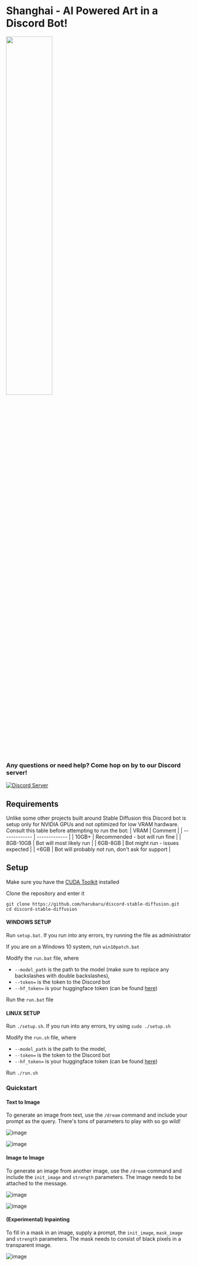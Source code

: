 # Shanghai - AI Powered Art in a Discord Bot!

<img src=https://cdn.discordapp.com/attachments/971549874514444358/1012400070559277086/1502073419.png?3867929 width=50% height=50%>

### Any questions or need help? Come hop on by to our Discord server!

[![Discord Server](https://discordapp.com/api/guilds/930499730843250783/widget.png?style=banner2)](https://discord.gg/Sx6Spmsgx7)

## Requirements
Unlike some other projects built around Stable Diffusion this Discord bot is setup only for NVIDIA GPUs and not optimized for low VRAM hardware.
Consult this table before attempting to run the bot:
| VRAM  | Comment |
| ------------- | ------------- |
| 10GB+  | Recommended - bot will run fine |
| 8GB-10GB  | Bot will most likely run |
| 6GB-8GB  | Bot might run - issues expected |
| <6GB  | Bot will probably not run, don't ask for support  |

## Setup
Make sure you have the [CUDA Toolkit](https://developer.nvidia.com/cuda-downloads) installed

Clone the repository and enter it
````
git clone https://github.com/harubaru/discord-stable-diffusion.git
cd discord-stable-diffusion
````

#### WINDOWS SETUP
Run `setup.bat`. If you run into any errors, try running the file as administrator

If you are on a Windows 10 system, run `win10patch.bat`

Modify the `run.bat` file, where
* `--model_path` is the path to the model (make sure to replace any backslashes with double backslashes),
* `--token=` is the token to the Discord bot
* `--hf_token=` is your huggingface token (can be found [here](https://huggingface.co/settings/tokens))

Run the `run.bat` file
#### LINUX SETUP
Run `./setup.sh`. If you run into any errors, try using `sudo ./setup.sh`

Modify the `run.sh` file, where
* `--model_path` is the path to the model,
* `--token=` is the token to the Discord bot
* `--hf_token=` is your huggingface token (can be found [here](https://huggingface.co/settings/tokens))

Run `./run.sh`

### Quickstart
#### Text to Image

To generate an image from text, use the ``/dream`` command and include your prompt as the query. There's tons of parameters to play with so go wild!

![image](https://user-images.githubusercontent.com/26317155/186722689-3cbca12a-531c-47f7-b87f-99918e9ed232.png)

![image](https://user-images.githubusercontent.com/26317155/186721768-3684f629-90c3-4ef2-82b8-1310200df437.png)


#### Image to Image

To generate an image from another image, use the ``/dream`` command and include the `init_image` and `strength` parameters. The image needs to be attached to the message.

![image](https://user-images.githubusercontent.com/26317155/186722463-ec3a6d24-36c1-48f8-b09a-57651706848c.png)

![image](https://user-images.githubusercontent.com/26317155/186722528-7e652a21-fd02-4071-9fc1-87a31dfb6e63.png)


#### (Experimental) Inpainting

To fill in a mask in an image, supply a prompt, the `init_image`, `mask_image` and `strength` parameters. The mask needs to consist of black pixels in a transparent image.

![image](https://user-images.githubusercontent.com/26317155/186722970-71a662dc-16a8-4bb4-8696-3bafb3e08e65.png)

